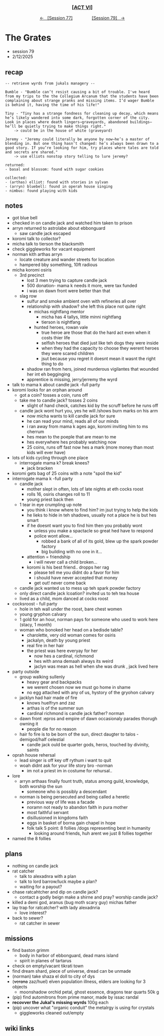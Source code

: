 
<div align="center">
  <h3 align="center"><a href="https://github.com/h-griffin/dnd-notes/blob/main/grimmhaus/act-VI" >[ACT VI]</a></h3>
  <p align="center">
    <a href="https://github.com/h-griffin/dnd-notes/blob/main/grimmhaus/act-VI/24-12-18.md" >&larr; &nbsp; [Session 77]</a>
    &nbsp;&nbsp;&nbsp;&nbsp;&nbsp;&nbsp;&nbsp;&nbsp;&nbsp;&nbsp;&nbsp;&nbsp;&nbsp;&nbsp;
    <a href="https://github.com/h-griffin/dnd-notes/blob/main/grimmhaus/act-VI/25-01-01.md" >[Session 79] &nbsp; &rarr;</a>
  </p>
</div>

# The Grates
- session 79
- 2/12/2025

## recap

```text
-- retrieve wyrds from jukals managery --
 
Bumble - "Bumble can’t resist causing a bit of trouble. I've heard from my trips to the the Collegium Arcanum that the students have been complaining about strange pranks and missing items. I’d wager Bumble is behind it, having the time of his life!"

Tiny - "Tiny has a strange fondness for cleaning up decay, which means he’s likely wandered into some dark, forgotten corner of the city. Look in places where death lingers—graveyards, abandoned buildings—he’ll be quietly trying to make things right."
    -> could be in the house of white (graveyard)

Jeremy - "Jeremy could literally be anyone by now—he’s a master of blending in. But one thing hasn’t changed: he’s always been drawn to a good story. If you’re looking for him, try places where tales are told and secrets are shared."
    -> use elliots nonstop story telling to lure jeremy? 

returned:
- basal and blossom: found with sugar cookies

collected: 
- (arthas) elliot: found with stories in sylvan  
- (arryn) bluebell: found in operah house singing
- nimbus: found playing with kids
```

## notes
- got blue bell
- checked in on candle jack and watched him taken to prison
- arryn returned to astrolabe about ebbonguard
    - saw candle jack escaped
- koromi talk to collector?
- micha talk to tierson the blacksmith
- check giggleworks for vacant equipment
- norman kith arthas arryn
    - locate creature and wander streets for location
    - hampered bby something, 10ft radious
- micha koromi osiris
    - 3rd precinct
        - lost 3 men trying to capture candle jack
        - 500 donation- mama k needs it more, were tax funded
        - i was on dawn front were better than that
    - slag row
        - sulfur and smoke ambient oven with refineries all over
        - relationship with shadow? she left this place not quite right
            - michas nightfang mentor
                - micha has 4 tallys, little minni nightfang
                - tierson is nightfang
            - hunted heroes, rowan vale
                - true heroe are those that do the hard act even when it costs thier life
                - selfish heroes that died just like teh dogs they were inside
                - when they had the capacity to choose they werent heroes they were scared children
                - jsut because you regret it doesnt mean it wasnt the right thing to do
        - shadow ran from hers, joined murderous vigilantes that wounded her int eh begginging
        - apprentice is missing, jerry/jerremy the wyrd
- talk to mama k about candle jack -full party
- koromi looks for an orphan around
    - got a coin? tosses a coin, runs off
    - take me to candle jack? tosses 2 coins
        - slight of hand check, catches kid by the scruff before he runs off
    - candle jack wont hurt you, yes he will /shows burn marks on his arm
        - now micha wants to kill candle jack for sure
        - he can read your mind, reads all of our minds
        - i ran away from mama k ages ago, koromi inviting him to ms cherrum
        - hes mean to the poeple that are mean to me
        - hes everywhere hes probably watching now
        - 25 coins, runs off fast now hes a mark (more money than most kids will ever have)
- lots of kids cycling through one place
    - interrogate mama k? break knees?
        - jack bracken
- koromi gets bag of 25 coins with a note "spoil the kid"
- interrogate mama k -full party
    - candle jack
        - mother slept in often, lots of late nights at eth cocks roost
        - rolls 16, osiris changes roll to 11
        - young priest back then
    - 1 tear in eye crumpling up note
        - you think i know where to find him? im jsut trying to help the kids
        - he lieks to hide in teh shadows, usually not a place he is but hes smart
        - if he doesnt want you to find him then you probably wont
            - unless you make a spactacle so great hed have to respond
            - police wont allow...
                - robbed a bank of all of its gold, blew up the spark powder factory
                - big building with no one in it...
        - attention = friendship
            - i will never call a child broken...
        - koromi is his best friend.. dropps her rag
            - please tell me you didnt do a favor for him
            - i should have never accepted that money
            - get out! never come back
    - candle jack wanted us to mess up teh spark powder factory
    - only direct candle jack lcoation? invited us to teh tea house
    - lived as a child, mom danced at cocks roost
- cocksroost - full party
    - hole in teh wall under the roost, bare chest women
    - young gryphon calvary
    - 1 gold for an hour, norman pays for someone who used to work here (stacy, 1 month)
    - woman who bonoked her head on a bedisde table?
        - charolette, very old woman comes for osiris
        - jackalyn, death by young priest
        - real fire in her hair
        - the priest was here everyay for her
            - now hes a cardinal, richmond
            - hes with anna demaah always its weird
            - jaclyn was mean as hell when she was drunk , jack lived here
- party outside
    - group walking sullenly
        - heavy gear and backpacks
        - we werent chosen now we must go home in shame
        - no egg attached with any of us, hystory of the gryohon calvary
    - jacklyn had hair made of fire
        - knows huelfryn and zaz
        - arthas is of the summer sun
        - cardinal richmond is candle jack father? norman
    - dawn front :epros and empire of dawn occasionaly parades thorugh owning it
        - people die for no reason
    - hair fo fire is to be born of the sun, direct daugter to talos -demigod/half celestial
        - candle jack ould be quarter gods, heros, touched by divinity, saints
- oprah house rehersal
    - lead singer is off key off rythum i want to quit
    - woah didnt ask for your life story bro -norman
        - im not a priest im in costume for rehursal..
- lore
    - arryn arthaas finally fount truth, status among guild, knowledge, both worship the sun
        - someone who is possibly a descendant
    - norman is being persecuted and being called a heretic
        - previous way of life was a facade
        - noramn not ready to abandon faith in pura mother
        - most faithful servant
        - disillusioned in kingdoms faith
        - eggs in basket of borna gain chapel in hope
        - folk talk 5 point: 8 follies /dogs representing best in humanity
            - looking around friends, huh arent we just 8 follies together
- named the 8 follies

## plans
- nothing on candle jack
- rat catcher
    - talk to alexadnra with a plan
    - talk to lord barrow/luck maybe a plan?
    - waiting for a payout?
- chase ratcahtcher and dip on candle jack?
    - contact a godly beign make a shirne and pray? worship candle jack?
- killed a demi god, aranus (bug moth scary guy) michas father
- lay trap for ratcatcher? with lady alexadnria
    - love interest?
- back to sewer?
    - rat catcher in sewer

## missions
- find baston grimm
    - body in harbor of ebbonguard, dead mans island
    - spirit in planes of tartarus
- check on empty/vacant tikrati town
- find dream shard, piece of universe, dread can be unmade
- (norman) take shaza el doll to city of dys
- (~~verana~~ zaz/huel) elven population illness, elders are looking for 3 objects
    - moonshadow orchid petal, ghost essence, dragons tear quarts 50k g
- (pip) find automitrons from prime manor, made by issac randal
- **recovver the Jukal's missing wyrds** 100g each
- (pip) uncover what "organic conduit" the metalrgy is using for crystals
    - giggleworks cleaned out/empty

## wiki links

